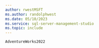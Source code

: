 ```yaml
---
author: rwestMSFT
ms.author: randolphwest
ms.date: 05/10/2023
ms.service: sql-server-management-studio
ms.topic: include
---
```

 `AdventureWorks2022` 
